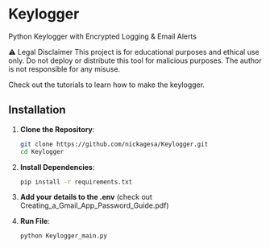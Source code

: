 # Keylogger
Python Keylogger with Encrypted Logging &amp; Email Alerts

⚠️ Legal Disclaimer
This project is for educational purposes and ethical use only.
Do not deploy or distribute this tool for malicious purposes.
The author is not responsible for any misuse.

Check out the tutorials to learn how to make the keylogger.

## Installation

1. **Clone the Repository**:
   ```sh
   git clone https://github.com/nickagesa/Keylogger.git
   cd Keylogger

2. **Install Dependencies**:
   ```sh
   pip install -r requirements.txt
   
3. **Add your details to the .env** (check out Creating_a_Gmail_App_Password_Guide.pdf)
   
4. **Run File**:
   ```sh
   python Keylogger_main.py

